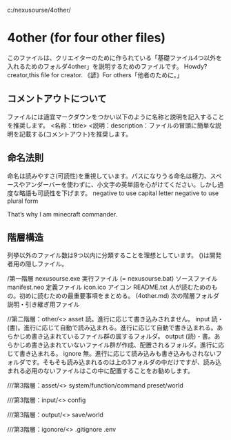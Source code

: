 c:/nexusourse/4other/

# 4other (for four other files)
このファイルは、クリエイターのために作られている「基礎ファイル4つ以外を入れるためのフォルダ4other」を説明するためのファイルです。
Howdy? creator,this file for creator.
《諺》For others「他者のために。」

## コメントアウトについて
ファイルには適宜マークダウンをつかい以下のように名称と説明を記入することを推奨します。
<名称：title>
<説明：description：ファイルの冒頭に簡単な説明を記載する(コメントアウト)を推奨します。

## 命名法則
命名は読みやすさ(可読性)を重視しています。パスになりうる命名は極力、スペースやアンダーバーを使わずに、小文字の英単語を心がけてください。しかし過度な略語も可読性を下げます。
negative to use capital letter
negative to use plural form

That’s why I am minecraft commander.

## 階層構造
列挙以外のファイル数は9つ以内に分類することを理想としています。
()は開発者用の隠しファイル。

/第一階層
nexusourse.exe 実行ファイル
(= nexusourse.bat) ソースファイル
manifest.neo 定義ファイル
icon.ico アイコン
README.txt 人が読むためのもの。初めに読むための最重要事項をまとめる。
(4other.md) 次の階層フォルダ説明・引き継ぎ用ファイル


//第二階層：other/<>
asset 読。進行に応じて書き込みされません。
input 読・(書)。進行に応じて自動で読み込まれる。進行に応じて自動で書き込まれる。あらかじめ書き込まれているファイル群の属するフォルダ。
output (読)・書。あらかじめ書き込まれていないファイル群が作成、配置されるフォルダ。進行に応じて書き込まれる。
ignore 無。進行に応じて読み込みも書き込みもされないフォルダです。そもそも読み込まれるのは上の3フォルダの中だけですが、読み込まれる必用のないファイルはこの中に配置することをお勧めします。


///第3階層：asset/<>
system/function/command
preset/world

///第3階層：input/<>
config

///第3階層：output/<>
save/world

///第3階層：igonore/<>
.gitignore
.env






